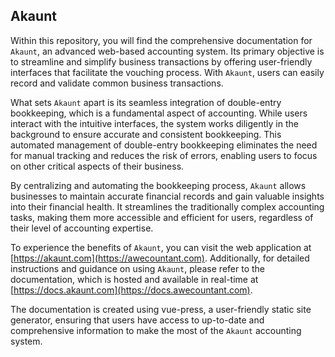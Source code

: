 ## Akaunt

Within this repository, you will find the comprehensive documentation for `Akaunt`, an advanced web-based accounting system. Its primary objective is to streamline and simplify business transactions by offering user-friendly interfaces that facilitate the vouching process. With `Akaunt`, users can easily record and validate common business transactions.

What sets `Akaunt` apart is its seamless integration of double-entry bookkeeping, which is a fundamental aspect of accounting. While users interact with the intuitive interfaces, the system works diligently in the background to ensure accurate and consistent bookkeeping. This automated management of double-entry bookkeeping eliminates the need for manual tracking and reduces the risk of errors, enabling users to focus on other critical aspects of their business.

By centralizing and automating the bookkeeping process, `Akaunt` allows businesses to maintain accurate financial records and gain valuable insights into their financial health. It streamlines the traditionally complex accounting tasks, making them more accessible and efficient for users, regardless of their level of accounting expertise.

To experience the benefits of `Akaunt`, you can visit the web application at [https://akaunt.com](https://awecountant.com). Additionally, for detailed instructions and guidance on using `Akaunt`, please refer to the documentation, which is hosted and available in real-time at [https://docs.akaunt.com](https://docs.awecountant.com). 

The documentation is created using vue-press, a user-friendly static site generator, ensuring that users have access to up-to-date and comprehensive information to make the most of the `Akaunt` accounting system.